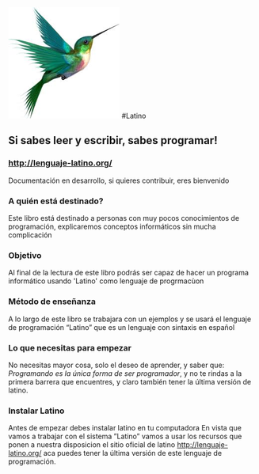 ![](lat-logo-1.jpg)
#Latino 

## Si sabes leer y escribir, sabes programar! 

### http://lenguaje-latino.org/

Documentación en desarrollo, si quieres contribuir, eres bienvenido

### A quién está destinado?
Este libro está destinado a personas con muy pocos conocimientos de programación, explicaremos conceptos informáticos sin mucha complicación

### Objetivo
Al final de la lectura de este libro podrás ser capaz de hacer un programa informático usando 'Latino' como lenguaje de progrmacùon

### Método de enseñanza
A lo largo de este libro se trabajara con un ejemplos y se usará el lenguaje de programación “Latino” que es un lenguaje con sintaxis en español


### Lo que necesitas para empezar
No necesitas mayor cosa, solo el deseo de aprender, y saber que: *Programando es la única forma de ser programador*, y no te rindas a la primera barrera que encuentres, y claro también tener la última versión de latino.


### Instalar Latino
Antes de empezar debes instalar latino en tu computadora 
En vista que vamos a trabajar con el sistema ”Latino” vamos a usar los recursos que ponen a nuestra disposicion el sitio oficial de latino http://lenguaje-latino.org/ aca puedes tener la última versión de este lenguaje de programación.


